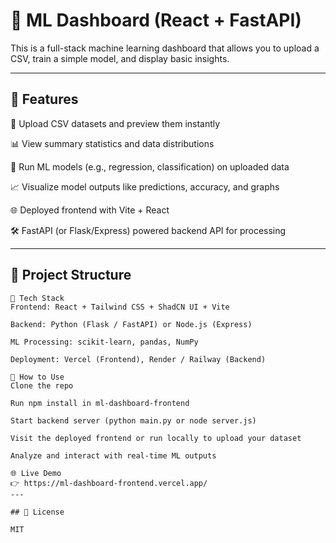 # 🧠 ML Dashboard (React + FastAPI)

This is a full-stack machine learning dashboard that allows you to upload a CSV, train a simple model, and display basic insights.

---

## 🚀 Features

📂 Upload CSV datasets and preview them instantly

📊 View summary statistics and data distributions

🧠 Run ML models (e.g., regression, classification) on uploaded data

📈 Visualize model outputs like predictions, accuracy, and graphs

🌐 Deployed frontend with Vite + React

🛠️ FastAPI (or Flask/Express) powered backend API for processing

---

## 📁 Project Structure

```
🚀 Tech Stack
Frontend: React + Tailwind CSS + ShadCN UI + Vite

Backend: Python (Flask / FastAPI) or Node.js (Express)

ML Processing: scikit-learn, pandas, NumPy

Deployment: Vercel (Frontend), Render / Railway (Backend)

📁 How to Use
Clone the repo

Run npm install in ml-dashboard-frontend

Start backend server (python main.py or node server.js)

Visit the deployed frontend or run locally to upload your dataset

Analyze and interact with real-time ML outputs

🌐 Live Demo
👉 https://ml-dashboard-frontend.vercel.app/
---

## 📄 License

MIT
